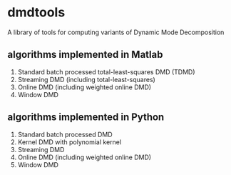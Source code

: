 # dmdtools
A library of tools for computing variants of Dynamic Mode Decomposition

## algorithms implemented in Matlab
1. Standard batch processed total-least-squares DMD (TDMD)  
2. Streaming DMD (including total-least-squares)  
3. Online DMD (including weighted online DMD)  
4. Window DMD  

## algorithms implemented in Python
1. Standard batch processed DMD  
2. Kernel DMD with polynomial kernel  
3. Streaming DMD  
4. Online DMD (including weighted online DMD)  
5. Window DMD  